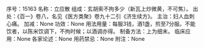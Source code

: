 序号：15163
名称：立应散
组成：玄胡索不拘多少（新瓦上炒微黄，不可焦）。
出处：《百一》卷八，名见《医方类聚》卷九十二引《济生续方》。
主治：妇人血刺心痛。
加减：None
功效：None
用法用量：每服3钱，酒1盏，煎至7分服。不能饮者，以陈米饮调下，不拘时候；以酒调亦得。
制备方法：上为细末。
临床应用：None
各家论述：None
用药禁忌：None
附注：None
